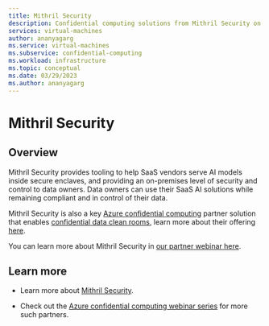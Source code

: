 ```yaml
---
title: Mithril Security
description: Confidential computing solutions from Mithril Security on Azure
services: virtual-machines
author: ananyagarg
ms.service: virtual-machines
ms.subservice: confidential-computing
ms.workload: infrastructure
ms.topic: conceptual
ms.date: 03/29/2023
ms.author: ananyagarg
---
```


# Mithril Security


## Overview

Mithril Security provides tooling to help SaaS vendors serve AI models inside secure enclaves, and providing an on-premises level of security and control to data owners. Data owners can use their SaaS AI solutions while remaining compliant and in control of their data.

 Mithril Security is also a key [Azure confidential computing](../overview.md) partner solution that enables [confidential data clean rooms](../multi-party-data.md), learn more about their offering [here](https://blindbox.mithrilsecurity.io/en/latest/).

You can learn more about Mithril Security in [our partner webinar here](https://vshow.on24.com/vshow/Azure_Confidential/exhibits/Mithril_Security).

## Learn more

- Learn more about [Mithril Security](https://www.mithrilsecurity.io/).

- Check out the [Azure confidential computing webinar series](https://vshow.on24.com/vshow/Azure_Confidential/exhibits/Home) for more such partners.

